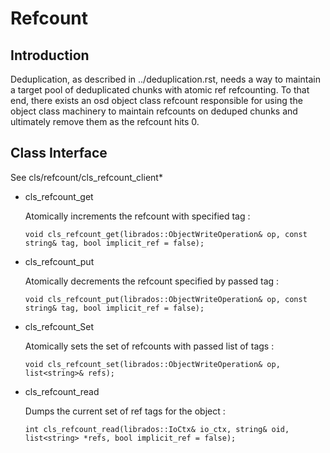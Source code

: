 # Refcount

## Introduction

Deduplication, as described in ../deduplication.rst, needs a way to
maintain a target pool of deduplicated chunks with atomic ref
refcounting. To that end, there exists an osd object class refcount
responsible for using the object class machinery to maintain refcounts
on deduped chunks and ultimately remove them as the refcount hits 0.

## Class Interface

See cls/refcount/cls_refcount_client\*

-   cls_refcount_get

    Atomically increments the refcount with specified tag :

        void cls_refcount_get(librados::ObjectWriteOperation& op, const string& tag, bool implicit_ref = false);

-   cls_refcount_put

    Atomically decrements the refcount specified by passed tag :

        void cls_refcount_put(librados::ObjectWriteOperation& op, const string& tag, bool implicit_ref = false);

-   cls_refcount_Set

    Atomically sets the set of refcounts with passed list of tags :

        void cls_refcount_set(librados::ObjectWriteOperation& op, list<string>& refs);

-   cls_refcount_read

    Dumps the current set of ref tags for the object :

        int cls_refcount_read(librados::IoCtx& io_ctx, string& oid, list<string> *refs, bool implicit_ref = false);
